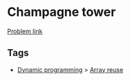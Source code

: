 # Champagne tower

[Problem link](https://leetcode.com/problems/champagne-tower)

## Tags

* [Dynamic programming](/README.md#Dynamic_programming) > [Array reuse](/README.md#Dynamic_programming-Array_reuse)
